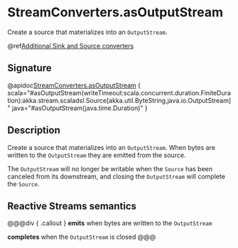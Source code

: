 # StreamConverters.asOutputStream

Create a source that materializes into an `OutputStream`.

@ref[Additional Sink and Source converters](../index.md#additional-sink-and-source-converters)

## Signature

@apidoc[StreamConverters.asOutputStream](StreamConverters$) { scala="#asOutputStream(writeTimeout:scala.concurrent.duration.FiniteDuration):akka.stream.scaladsl.Source[akka.util.ByteString,java.io.OutputStream]" java="#asOutputStream(java.time.Duration)" }

## Description

Create a source that materializes into an `OutputStream`. When bytes are written to the `OutputStream` they
are emitted from the source.

The `OutputStream` will no longer be writable when the `Source` has been canceled from its downstream, and
closing the `OutputStream` will complete the `Source`.

## Reactive Streams semantics

@@@div { .callout }
**emits** when bytes are written to the `OutputStream`

**completes** when the `OutputStream` is closed
@@@

